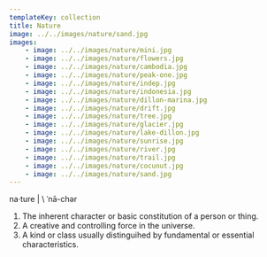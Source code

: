 ```yaml
---
templateKey: collection
title: Nature
image: ../../images/nature/sand.jpg
images:
    - image: ../../images/nature/mini.jpg
    - image: ../../images/nature/flowers.jpg
    - image: ../../images/nature/cambodia.jpg
    - image: ../../images/nature/peak-one.jpg
    - image: ../../images/nature/indep.jpg
    - image: ../../images/nature/indonesia.jpg
    - image: ../../images/nature/dillon-marina.jpg
    - image: ../../images/nature/drift.jpg
    - image: ../../images/nature/tree.jpg
    - image: ../../images/nature/glacier.jpg
    - image: ../../images/nature/lake-dillon.jpg
    - image: ../../images/nature/sunrise.jpg
    - image: ../../images/nature/river.jpg
    - image: ../../images/nature/trail.jpg
    - image: ../../images/nature/cocunut.jpg
    - image: ../../images/nature/sand.jpg
---
```

na·​ture | \ ˈnā-chər
1. The inherent character or basic constitution of a person or thing.
2. A creative and controlling force in the universe.
3. A kind or class usually distinguihed by fundamental or essential characteristics.